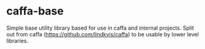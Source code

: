 # caffa-base
Simple base utility library based for use in caffa and internal projects. Split out from caffa (https://github.com/lindkvis/caffa) to be usable by lower level libraries.
